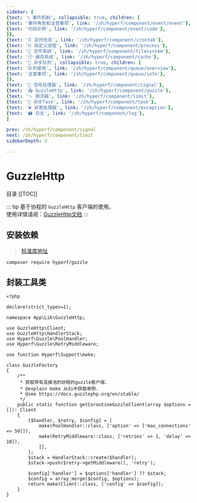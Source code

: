 ```yaml
---
sidebar: [
{text: '📞 事件机制', collapsible: true, children: [
{text: '事件角色和注意事项', link: '/zh/hyperf/component/event/event'},
{text: '代码示例', link: '/zh/hyperf/component/event/code'},
]},
{text: '⏰ 定时任务', link: '/zh/hyperf/component/crontab'},
{text: '⛓ 自定义进程', link: '/zh/hyperf/component/process'},
{text: '📝 文件系统', link: '/zh/hyperf/component/filesystem'},
{text: '🕓 缓存系统', link: '/zh/hyperf/component/cache'},
{text: '📩 异步队列', collapsible: true, children: [
{text: '队列使用', link: '/zh/hyperf/component/queue/overview'},
{text: '注意事项', link: '/zh/hyperf/component/queue/info'},
]},
{text: '🚦 信号处理器', link: '/zh/hyperf/component/signal'},
{text: '📤 GuzzleHttp', link: '/zh/hyperf/component/guzzle'},
{text: '📉 限流器', link: '/zh/hyperf/component/limit'},
{text: '📮 异步Task', link: '/zh/hyperf/component/task'},
{text: '❌ 异常处理器', link: '/zh/hyperf/component/exception'},
{text: '🖨 日志', link: '/zh/hyperf/component/log'},
]

prev: /zh/hyperf/component/signal
next: /zh/hyperf/component/limit
sidebarDepth: 3

---
```


# GuzzleHttp

目录
[[TOC]]

::: tip
基于协程的 `GuzzleHttp` 客户端的使用。 \
使用详情请阅：[GuzzleHttp文档](https://guzzle-cn.readthedocs.io/zh_CN/latest/overview.html)
:::

## 安装依赖

> [标准库地址](https://packagist.org/packages/hyperf/guzzle)

```shell:no-line-numbers
composer require hyperf/guzzle
```

## 封装工具类

```php:no-line-numbers
<?php

declare(strict_types=1);

namespace App\Lib\GuzzleHttp;

use GuzzleHttp\Client;
use GuzzleHttp\HandlerStack;
use Hyperf\Guzzle\PoolHandler;
use Hyperf\Guzzle\RetryMiddleware;

use function Hyperf\Support\make;

class GuzzleFactory
{
    /**
     * 获取带有连接池的协程的guzzle客户端.
     * @explain make 从di中获取单例.
     * @see https://docs.guzzlephp.org/en/stable/
     */
    public static function getCoroutineGuzzleClient(array $options = []): Client
    {
        [$handler, $retry, $config] = [
            make(PoolHandler::class, ['option' => ['max_connections' => 50]]),
            make(RetryMiddleware::class, ['retries' => 1, 'delay' => 10]),
            [],
        ];
        $stack = HandlerStack::create($handler);
        $stack->push($retry->getMiddleware(), 'retry');

        $config['handler'] = $options['handler'] ?? $stack;
        $config = array_merge($config, $options);
        return make(Client::class, ['config' => $config]);
    }
}

```